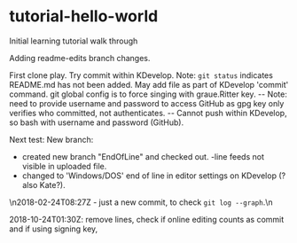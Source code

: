 # tutorial-hello-world
Initial learning tutorial walk through

Adding readme-edits branch changes.

First clone play. Try commit within KDevelop. Note: `git status` indicates README.md has not been added. May add file as part of KDevelop 'commit' command. git global config is to force singing with graue.Ritter key.
-- Note: need to provide username and password to access GitHub as gpg key only verifies who committed, not authenticates.
-- Cannot push within KDevelop, so bash with username and password (GitHub).

Next test: New branch:
- created new branch "EndOfLine" and checked out.
-line feeds not visible in uploaded file.
 - changed to 'Windows/DOS' end of line in editor settings on KDevelop (?also Kate?).

 \n2018-02-24T08:27Z - just a new commit, to check `git log --graph`.\n
 
2018-10-24T01:30Z: remove lines, check if online editing counts as commit and if using signing key,
